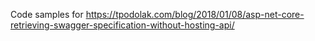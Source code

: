 Code samples for https://tpodolak.com/blog/2018/01/08/asp-net-core-retrieving-swagger-specification-without-hosting-api/
